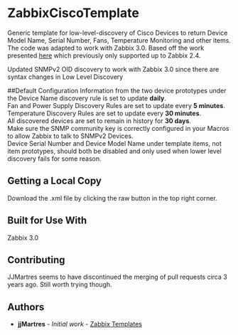 # ZabbixCiscoTemplate
Generic template for low-level-discovery of Cisco Devices to return Device Model Name, Serial Number, Fans, Temperature Monitoring and other items. The code was adapted to work with Zabbix 3.0. Based off the work presented [here](https://github.com/jjmartres/Zabbix/tree/master/zbx-templates/zbx-cisco/zbx-cisco-envmon) which previously only supported up to Zabbix 2.4.

Updated SNMPv2 OID discovery to work with Zabbix 3.0 since there are syntax changes in Low Level Discovery

##Default Configuration
Information from the two device prototypes under the Device Name discovery rule is set to update **daily**.  
Fan and Power Supply Discovery Rules are set to update every **5 minutes**.  
Temperature Discovery Rules are set to update every **30 minutes**.   
All discovered devices are set to remain in history for **30 days**.  
Make sure the SNMP community key is correctly configured in your Macros to allow Zabbix to talk to SNMPv2 Devices.  
Device Serial Number and Device Model Name under template items, not item prototypes, should both be disabled and only used when lower level discovery fails for some reason.   

## Getting a Local Copy
Download the .xml file by clicking the raw button in the top right corner. 

## Built for Use With
Zabbix 3.0

## Contributing
JJMartres seems to have discontinued the merging of pull requests circa 3 years ago. Still worth trying though. 

## Authors

* **jjMartres** - *Initial work* - [Zabbix Templates](https://github.com/jjmartres/Zabbix/tree/master/zbx-templates)
